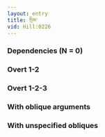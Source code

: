 ```yaml
---
layout: entry
title: གྲིམ་
vid: Hill:0226
---
```

### Dependencies (N = 0)


### Overt 1-2


### Overt 1-2-3


### With oblique arguments


### With unspecified obliques
